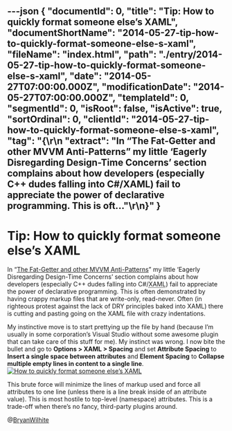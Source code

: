 ---json
{
  "documentId": 0,
  "title": "Tip: How to quickly format someone else’s XAML",
  "documentShortName": "2014-05-27-tip-how-to-quickly-format-someone-else-s-xaml",
  "fileName": "index.html",
  "path": "./entry/2014-05-27-tip-how-to-quickly-format-someone-else-s-xaml",
  "date": "2014-05-27T07:00:00.000Z",
  "modificationDate": "2014-05-27T07:00:00.000Z",
  "templateId": 0,
  "segmentId": 0,
  "isRoot": false,
  "isActive": true,
  "sortOrdinal": 0,
  "clientId": "2014-05-27-tip-how-to-quickly-format-someone-else-s-xaml",
  "tag": "{\r\n  \"extract\": \"In “The Fat-Getter and other MVVM Anti-Patterns” my little ‘Eagerly Disregarding Design-Time Concerns’ section complains about how developers (especially C++ dudes falling into C#/XAML) fail to appreciate the power of declarative programming. This is oft...\"\r\n}"
}
---

# Tip: How to quickly format someone else’s XAML

In “[The Fat-Getter and other MVVM Anti-Patterns](http://songhayblog.azurewebsites.net/Entry/Show/the-fat-getter-and-other-mvvm-anti-patterns)” my little ‘Eagerly Disregarding Design-Time Concerns’ section complains about how developers (especially C++ dudes falling into C#/<acronym title="Extensible Application Markup Language">XAML</acronym>) fail to appreciate the power of declarative programming. This is often demonstrated by having crappy markup files that are write-only, read-never. Often (in righteous protest against the lack of DRY principles baked into XAML) there is cutting and pasting going on the XAML file with crazy indentations.

My instinctive move is to start prettying up the file by hand (because I’m usually in some corporation’s Visual Studio without some awesome plugin that can take care of this stuff for me). My instinct was wrong. I now bite the bullet and go to **Options > XAML > Spacing** and set **Attribute Spacing** to **Insert a single space between attributes** and **Element Spacing** to **Collapse multiple empty lines in content to a single line**.
[<img alt="How to quickly format someone else’s XAML" src="https://farm3.staticflickr.com/2932/14127061603_d7772dd018_z_d.jpg">](https://www.flickr.com/photos/wilhite/14127061603/ "How to quickly format someone else’s XAML")

This brute force will minimize the lines of markup used and force all attributes to one line (unless there is a line break inside of an attribute value). This is most hostile to top-level (namespace) attributes. This is a trade-off when there’s no fancy, third-party plugins around.

@[BryanWilhite](https://twitter.com/BryanWilhite)
